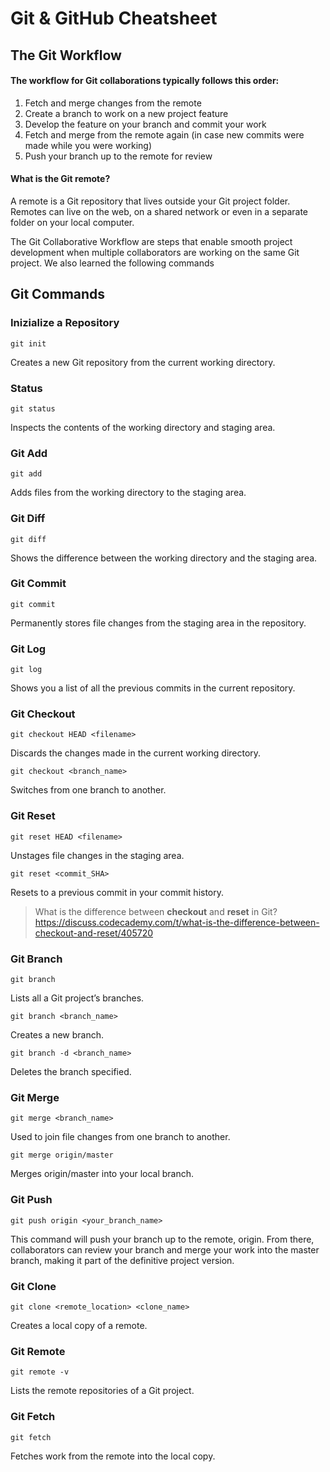 # Git & GitHub Cheatsheet

## The Git Workflow

#### The workflow for Git collaborations typically follows this order:

1. Fetch and merge changes from the remote
2. Create a branch to work on a new project feature
3. Develop the feature on your branch and commit your work
4. Fetch and merge from the remote again (in case new commits were made while you were working)
5. Push your branch up to the remote for review

#### What is the Git remote?
A remote is a Git repository that lives outside your Git project folder. Remotes can live on the web, on a shared network or even in a separate folder on your local computer.

The Git Collaborative Workflow are steps that enable smooth project development when multiple collaborators are working on the same Git project.
We also learned the following commands


## Git Commands

### Inizialize a Repository

    git init

Creates a new Git repository from the current working directory.

### Status

    git status

Inspects the contents of the working directory and staging area.

### Git Add

    git add

Adds files from the working directory to the staging area.

### Git Diff

    git diff

Shows the difference between the working directory and the staging area.

### Git Commit

    git commit

Permanently stores file changes from the staging area in the repository.

### Git Log

    git log

Shows you a list of all the previous commits in the current repository.

### Git Checkout

    git checkout HEAD <filename>

Discards the changes made in the current working directory.

    git checkout <branch_name>

Switches from one branch to another.


### Git Reset

    git reset HEAD <filename>

Unstages file changes in the staging area.

    git reset <commit_SHA>

Resets to a previous commit in your commit history.

> What is the difference between **checkout** and **reset** in Git?
> https://discuss.codecademy.com/t/what-is-the-difference-between-checkout-and-reset/405720

### Git Branch

    git branch

Lists all a Git project’s branches.

    git branch <branch_name>

Creates a new branch.

    git branch -d <branch_name>

Deletes the branch specified.

### Git Merge

    git merge <branch_name>

Used to join file changes from one branch to another.

    git merge origin/master

Merges origin/master into your local branch.

### Git Push

    git push origin <your_branch_name>

This command will push your branch up to the remote, origin. From there, collaborators can review your branch and merge your work into the master branch, making it part of the definitive project version.

### Git Clone

    git clone <remote_location> <clone_name>

Creates a local copy of a remote.

### Git Remote

    git remote -v

Lists the remote repositories of a Git project.

### Git Fetch

    git fetch

Fetches work from the remote into the local copy.
